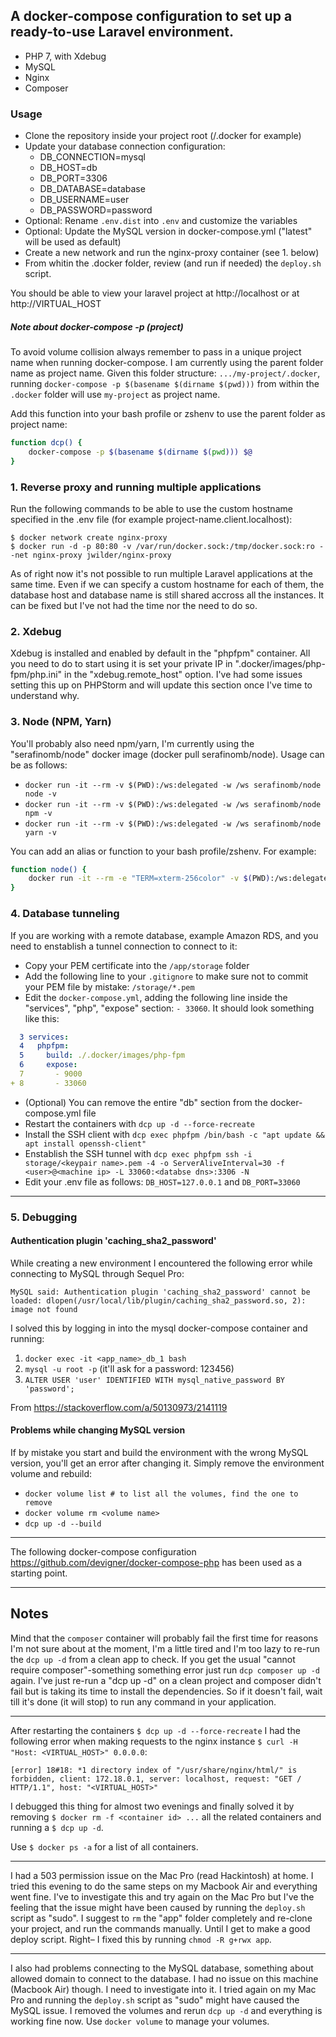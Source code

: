 ## A docker-compose configuration to set up a ready-to-use Laravel environment.
- PHP 7, with Xdebug
- MySQL
- Nginx
- Composer

### Usage
- Clone the repository inside your project root (<project-dir>/.docker for example)
- Update your database connection configuration:
    - DB_CONNECTION=mysql
    - DB_HOST=db
    - DB_PORT=3306
    - DB_DATABASE=database
    - DB_USERNAME=user
    - DB_PASSWORD=password
- Optional: Rename `.env.dist` into `.env` and customize the variables
- Optional: Update the MySQL version in docker-compose.yml ("latest" will be used as default)
- Create a new network and run the nginx-proxy container (see 1. below)
- From whitin the .docker folder, review (and run if needed) the `deploy.sh` script.
    
You should be able to view your laravel project at http://localhost or at http://VIRTUAL_HOST

##### Note about docker-compose -p (project)
To avoid volume collision always remember to pass in a unique project name when running docker-compose. I am currently using the parent folder name as project name. Given this folder structure: `.../my-project/.docker`, running `docker-compose -p $(basename $(dirname $(pwd)))` from within the `.docker` folder will use `my-project` as project name.

Add this function into your bash profile or zshenv to use the parent folder as project name:
```bash
function dcp() {
    docker-compose -p $(basename $(dirname $(pwd))) $@
}
```

### 1. Reverse proxy and running multiple applications
Run the following commands to be able to use the custom hostname specified in the .env file (for example
project-name.client.localhost):

```
$ docker network create nginx-proxy
$ docker run -d -p 80:80 -v /var/run/docker.sock:/tmp/docker.sock:ro --net nginx-proxy jwilder/nginx-proxy
```

As of right now it's not possible to run multiple Laravel applications at the same time. Even if
we can specify a custom hostname for each of them, the database host and database name is still
shared accross all the instances. It can be fixed but I've not had the time nor the need to do
so.

### 2. Xdebug
Xdebug is installed and enabled by default in the "phpfpm" container. All you need to do to start using
it is set your private IP in ".docker/images/php-fpm/php.ini" in the "xdebug.remote_host" option.
I've had some issues setting this up on PHPStorm and will update this section once I've time to understand
why.

### 3. Node (NPM, Yarn)
You'll probably also need npm/yarn, I'm currently using the "serafinomb/node" docker image
(docker pull serafinomb/node). Usage can be as follows:
- `docker run -it --rm -v $(PWD):/ws:delegated -w /ws serafinomb/node node -v`
- `docker run -it --rm -v $(PWD):/ws:delegated -w /ws serafinomb/node npm -v`
- `docker run -it --rm -v $(PWD):/ws:delegated -w /ws serafinomb/node yarn -v`

You can add an alias or function to your bash profile/zshenv. For example:
```bash
function node() {
    docker run -it --rm -e "TERM=xterm-256color" -v $(PWD):/ws:delegated -w /ws serafinomb/node node $@
}
```

### 4. Database tunneling
If you are working with a remote database, example Amazon RDS, and you need to enstablish a tunnel connection to connect to it:

- Copy your PEM certificate into the `/app/storage` folder
- Add the following line to your `.gitignore` to make sure not to commit your PEM file by mistake: `/storage/*.pem`
- Edit the `docker-compose.yml`, adding the following line inside the "services", "php", "expose" section: `- 33060`. It should look something like this:
```yml
  3 services:
  4   phpfpm:
  5     build: ./.docker/images/php-fpm
  6     expose:
  7       - 9000
+ 8       - 33060
```
- (Optional) You can remove the entire "db" section from the docker-compose.yml file
- Restart the containers with `dcp up -d --force-recreate`
- Install the SSH client with `dcp exec phpfpm /bin/bash -c "apt update && apt install openssh-client"`
- Enstablish the SSH tunnel with `dcp exec phpfpm ssh -i storage/<keypair name>.pem -4 -o ServerAliveInterval=30 -f <user>@<machine ip> -L 33060:<databse dns>:3306 -N`
- Edit your .env file as follows: `DB_HOST=127.0.0.1` and `DB_PORT=33060`

---

### 5. Debugging

#### Authentication plugin 'caching_sha2_password'
While creating a new environment I encountered the following error while connecting to MySQL through Sequel Pro:
```
MySQL said: Authentication plugin 'caching_sha2_password' cannot be loaded: dlopen(/usr/local/lib/plugin/caching_sha2_password.so, 2): image not found
```

I solved this by logging in into the mysql docker-compose container and running:
1. `docker exec -it <app_name>_db_1 bash`
2. `mysql -u root -p` (it'll ask for a password: 123456)
3. `ALTER USER 'user' IDENTIFIED WITH mysql_native_password BY 'password';`

From <https://stackoverflow.com/a/50130973/2141119>

#### Problems while changing MySQL version
If by mistake you start and build the environment with the wrong MySQL version, you'll get an error after changing it. Simply remove the environment volume and
rebuild:
- `docker volume list # to list all the volumes, find the one to remove`
- `docker volume rm <volume name>`
- `dcp up -d --build`


---

The following docker-compose configuration <https://github.com/devigner/docker-compose-php> has been used as a starting point.

---

## Notes

Mind that the `composer` container will probably fail the first time for reasons I'm not
sure about at the moment, I'm a little tired and I'm too lazy to re-run the `dcp up -d`
from a clean app to check. If you get the usual "cannot require composer"-something something
error just run `dcp composer up -d` again.
I've just re-run a "dcp up -d" on a clean project and composer didn't fail but is taking
its time to install the dependencies. So if it doesn't fail, wait till it's done (it will stop) to
run any command in your application.

---

After restarting the containers `$ dcp up -d --force-recreate` I had the following error when making requests to the nginx instance `$ curl -H "Host: <VIRTUAL_HOST>" 0.0.0.0`:
```
[error] 18#18: *1 directory index of "/usr/share/nginx/html/" is forbidden, client: 172.18.0.1, server: localhost, request: "GET / HTTP/1.1", host: "<VIRTUAL_HOST>"
```
I debugged this thing for almost two evenings and finally solved it by removing `$ docker rm -f <container id> ...` all the related containers and running a `$ dcp up -d`.

Use `$ docker ps -a` for a list of all containers.

---

I had a 503 permission issue on the Mac Pro (read Hackintosh) at home. I tried this evening to do the same steps on my Macbook Air and everything went fine.
I've to investigate this and try again on the Mac Pro but I've the feeling that the issue might have been caused by running the `deploy.sh` script as "sudo".
I suggest to `rm` the "app" folder completely and re-clone your project, and run the commands manually. Until I get to make a good deploy script.
Right– I fixed this by running `chmod -R g+rwx app`.

---

I also had problems connecting to the MySQL database, something about allowed domain to connect to the database. I had no issue on this machine (Macbook Air) though.
I need to investigate into it.
I tried again on my Mac Pro and running the `deploy.sh` script as "sudo" might have caused the MySQL issue. I removed the volumes and rerun `dcp up -d`
and everything is working fine now. Use `docker volume` to manage your volumes.
